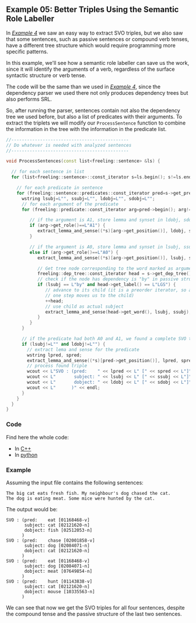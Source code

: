 
## Example 05: Better Triples Using the Semantic Role Labeller

In [*Example 4*](example04.md) we saw an easy way to extract SVO triples, but we also saw that some sentences, such as passive sentences or compound verb tenses, have a different tree structure which would require programming more specific patterns.

In this example, we'll see how a semantic role labeller can save us the work, since it will identify the arguments of a verb, regardless of the surface syntactic structure or verb tense.

The code will be the same than we used in [*Example 4*](example04.md), since the dependency parser we used there not only produces dependency trees but also performs SRL.

So, after running the parser, sentences contain not also the dependency tree we used before, but also a list of predicates with their arguments. 
To extract the triplets we will modify  our `ProcessSentence` function to combine the information in the tree with the information in the predicate list.

```C++
//---------------------------------------------
// Do whatever is needed with analyzed sentences
//---------------------------------------------

void ProcessSentences(const list<freeling::sentence> &ls) {

  // for each sentence in list
  for (list<freeling::sentence>::const_iterator s=ls.begin(); s!=ls.end(); ++s) {

    // for each predicate in sentence
    for (freeling::sentence::predicates::const_iterator pred=s->get_predicates().begin(); pred!=s->get_predicates().end(); ++pred) { 
      wstring lsubj=L"", ssubj=L"", ldobj=L"", sdobj=L"";
      // for each argument of the predicate
      for (freeling::predicate::const_iterator arg=pred->begin(); arg!=pred->end(); ++arg) {

         // if the argument is A1, store lemma and synset in ldobj, sdobj
         if (arg->get_role()==L"A1") {
		    extract_lemma_and_sense((*s)[arg->get_position()], ldobj, sdobj);
         }

         // if the argument is A0, store lemma and synset in lsubj, ssubj
         else if (arg->get_role()==L"A0") {
 		    extract_lemma_and_sense((*s)[arg->get_position()], lsubj, ssubj);

            // Get tree node corresponding to the word marked as argument head:
            freeling::dep_tree::const_iterator head = s->get_dep_tree().get_node_by_pos(arg->get_position());
            // check if the node has dependency is "by" in passive structure
            if (lsubj == L"by" and head->get_label() == L"LGS") {
               // advance to its child (it is a preorder iterator, so advancing 
               // one step moves us to the child)
               ++head;
               // use child as actual subject
               extract_lemma_and_sense(head->get_word(), lsubj, ssubj);
            }
         }
      }

      // if the predicate had both A0 and A1, we found a complete SVO triple. Let's output it.
      if (lsubj!=L"" and ldobj!=L"") {
        // extract lema and sense for the predicate
        wstring lpred, spred;
        extract_lemma_and_sense((*s)[pred->get_position()], lpred, spred);
        // process found triple
        wcout << L"SVO : (pred:    " << lpred << L" [" << spred << L"]" << endl;
        wcout << L"       subject: " << lsubj << L" [" << ssubj << L"]" << endl; 
        wcout << L"       dobject: " << ldobj << L" [" << sdobj << L"]" << endl;
        wcout << L"      )" << endl;
      }      
    }
  }
}
```

### Code

Find here the whole code:
 - In [C++](code/example05.cc.md)
 - In [python](code/example05.py.md)


### Example

Assuming the input file contains the following sentences:

    The big cat eats fresh fish. My neighbour's dog chased the cat.
    The dog is eating meat. Some mice were hunted by the cat.

The output would be:
```
SVO : (pred:    eat [01168468-v]
       subject: cat [02121620-n]
       dobject: fish [02512053-n]
      )
SVO : (pred:    chase [02001858-v]
       subject: dog [02084071-n]
       dobject: cat [02121620-n]
      )
SVO : (pred:    eat [01168468-v]
       subject: dog [02084071-n]
       dobject: meat [07649854-n]
      )
SVO : (pred:    hunt [01143838-v]
       subject: cat [02121620-n]
       dobject: mouse [10335563-n]
      )
```

We can see that now we get the SVO triples for all four sentences, despite the compound tense and the passive structure of the last two sentences.

